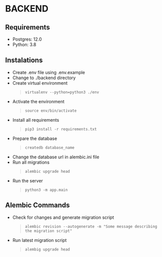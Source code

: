 # BACKEND

## Requirements

- Postgres: 12.0
- Python: 3.8

## Instalations

- Create .env file using .env.example
- Change to ./backend directory
- Create virtual environment
  > `virtualenv --python=python3 ./env`
- Activate the environment
  > `source env/bin/activate`
- Install all requirements
  > `pip3 install -r requirements.txt`
- Prepare the database
  > `createdb database_name`
- Change the database url in alembic.ini file
- Run all migrations
  > `alembic upgrade head`
- Run the server
  > `python3 -m app.main`

## Alembic Commands

- Check for changes and generate migration script

  > `alembic revision --autogenerate -m "Some message describing the migration script"`

- Run latest migration script

  > `alembig upgrade head`
